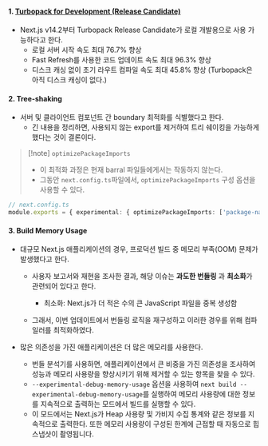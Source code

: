 
#### 1. [Turbopack for Development (Release Candidate)](https://nextjs.org/blog/next-14-2#turbopack-for-development-release-candidate)

- Next.js v14.2부터 Turbopack Release Candidate가 로컬 개발용으로 사용 가능하다고 한다.
	- 로컬 서버 시작 속도 최대 76.7% 향상
	- Fast Refresh를 사용한 코드 업데이트 속도 최대 96.3% 향상
	- 디스크 캐싱 없이 초기 라우트 컴파일 속도 최대 45.8% 향상 (Turbopack은 아직 디스크 캐싱이 없다.)

#### 2. Tree-shaking

- 서버 및 클라이언트 컴포넌트 간 boundary 최적화를 식별했다고 한다.
	- 긴 내용을 정리하면, 사용되지 않는 export를 제거하여 트리 쉐이킹을 가능하게 했다는 것이 결론이다.

> [!note] `optimizePackageImports`
> - 이 최적화 과정은 현재 barral 파일들에게서는 작동하지 않는다.
> - 그동안 `next.config.ts`파일에서, `optimizePackageImports` 구성 옵션을 사용할 수 있다.
```ts
// next.config.ts
module.exports = { experimental: { optimizePackageImports: ['package-name'], },};
```


#### 3. Build Memory Usage

- 대규모 Next.js 애플리케이션의 경우, 프로덕션 빌드 중 메모리 부족(OOM) 문제가 발생했다고 한다.
	- 사용자 보고서와 재현을 조사한 결과, 해당 이슈는 **과도한 번들링** 과 **최소화**가 관련되어 있다고 한다.
		- 최소화: Next.js가 더 적은 수의 큰 JavaScript 파일을 중복 생성함
	
	- 그래서, 이번 업데이트에서 번들링 로직을 재구성하고 이러한 경우를 위해 컴파일러를 최적화하였다.

- 많은 의존성을 가진 애플리케이션은 더 많은 메모리를 사용한다. 
	- 번들 분석기를 사용하면, 애플리케이션에서 큰 비중을 가진 의존성을 조사하여 성능과 메모리 사용량을 향상시키기 위해 제거할 수 있는 항목을 찾을 수 있다.
	- `--experimental-debug-memory-usage` 옵션을 사용하여 `next build --experimental-debug-memory-usage`를 실행하여 메모리 사용량에 대한 정보를 지속적으로 출력하는 모드에서 빌드를 실행할 수 있다.
	- 이 모드에서는 Next.js가 Heap 사용량 및 가비지 수집 통계와 같은 정보를 지속적으로 출력한다. 또한 메모리 사용량이 구성된 한계에 근접할 때 자동으로 힙 스냅샷이 촬영됩니다.